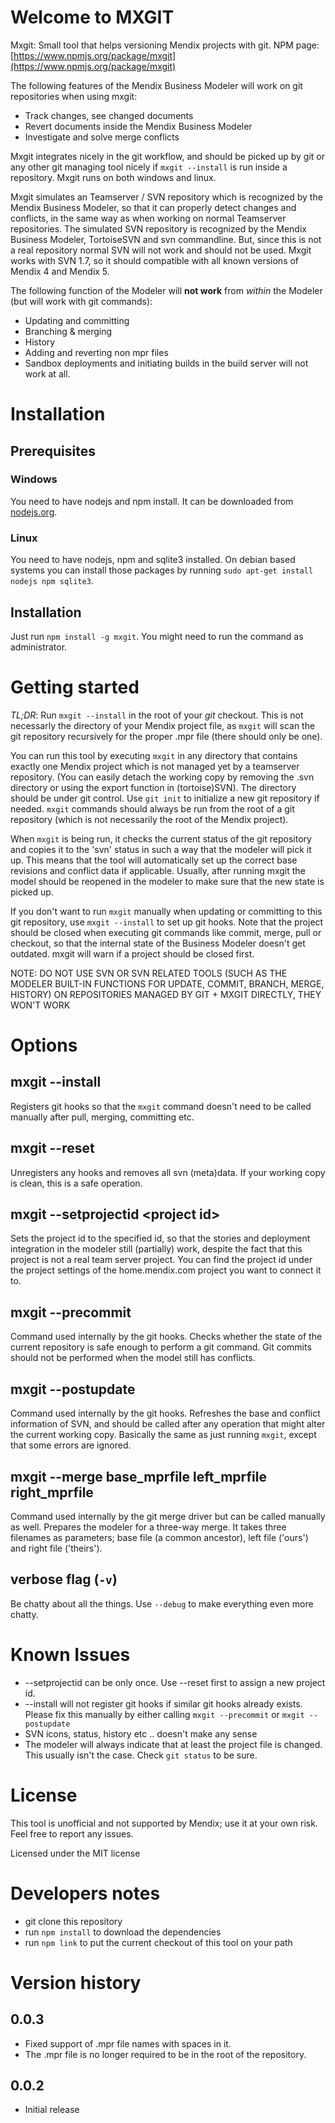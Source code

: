 Welcome to MXGIT
=====
Mxgit: Small tool that helps versioning Mendix projects with git.
NPM page: [https://www.npmjs.org/package/mxgit](https://www.npmjs.org/package/mxgit)

The following features of the Mendix Business Modeler will work on git repositories when using mxgit:
* Track changes, see changed documents
* Revert documents inside the Mendix Business Modeler
* Investigate and solve merge conflicts

Mxgit integrates nicely in the git workflow, and should be picked up by git or any other git managing tool nicely if `mxgit --install` is run inside a repository. Mxgit runs on both windows and linux.

Mxgit simulates an Teamserver / SVN repository which is recognized by the Mendix Business Modeler, so that it can properly detect changes and conflicts, in the same way as when working on normal Teamserver repositories. The simulated SVN repository is recognized by the Mendix Business Modeler, TortoiseSVN and svn commandline. But, since this is not a real repository normal SVN will not work and should not be used. Mxgit works with SVN 1.7, so it should compatible with all known versions of Mendix 4 and Mendix 5.

The following function of the Modeler will **not work** from *within* the Modeler (but will work with git commands):
* Updating and committing
* Branching & merging
* History
* Adding and reverting non mpr files
* Sandbox deployments and initiating builds in the build server will not work at all.

# Installation

## Prerequisites

### Windows
You need to have nodejs and npm install. It can be downloaded from [nodejs.org](https://nodejs.org).

### Linux
You need to have nodejs, npm and sqlite3 installed. On debian based systems you can install those packages by running `sudo apt-get install nodejs npm sqlite3`.

## Installation

Just run `npm install -g mxgit`. You might need to run the command as administrator.

# Getting started

*TL;DR*: Run `mxgit --install` in the root of your *git* checkout. This is not necessarly the directory of your Mendix project file, as `mxgit` will scan the git repository recursively for the proper .mpr file (there should only be one).

You can run this tool by executing `mxgit` in any directory that contains exactly one Mendix project which is not managed yet by a teamserver repository. (You can easily detach the working copy by removing the .svn directory or using the export function in (tortoise)SVN). The directory should be under git control. Use `git init` to initialize a new git repository if needed. `mxgit` commands should always be run from the root of a git repository (which is not necessarily the root of the Mendix project).

When `mxgit` is being run, it checks the current status of the git repository and copies it to the 'svn' status in such a way that the modeler will pick it up. This means that the tool will automatically set up the correct base revisions and conflict data if applicable. Usually, after running mxgit the model should be reopened in the modeler to make sure that the new state is picked up.

If you don't want to run `mxgit` manually when updating or committing to this git repository, use `mxgit --install` to set up git hooks. Note that the project should be closed when executing git commands like commit, merge, pull or checkout, so that the internal state of the Business Modeler doesn't get outdated. mxgit will warn if a project should be closed first.

NOTE: DO NOT USE SVN OR SVN RELATED TOOLS (SUCH AS THE MODELER BUILT-IN FUNCTIONS FOR UPDATE, COMMIT, BRANCH, MERGE, HISTORY) ON REPOSITORIES MANAGED BY GIT + MXGIT DIRECTLY, THEY WON'T WORK

# Options

## mxgit --install

Registers git hooks so that the `mxgit` command doesn't need to be called manually after pull, merging, committing etc.

## mxgit --reset

Unregisters any hooks and removes all svn (meta)data. If your working copy is clean, this is a safe operation.

## mxgit --setprojectid &lt;project id&gt;

Sets the project id to the specified id, so that the stories and deployment integration in the modeler still (partially) work, despite the fact that this project is not a real team server project. You can find the project id under the project settings of the home.mendix.com project you want to connect it to.

## mxgit --precommit

Command used internally by the git hooks. Checks whether the state of the current repository is safe enough to perform a git command. Git commits should not be performed when the model still has conflicts.

## mxgit --postupdate

Command used internally by the git hooks. Refreshes the base and conflict information of SVN, and should be called after any operation that might alter the current working copy. Basically the same as just running `mxgit`, except that some errors are ignored.

## mxgit --merge base_mprfile left_mprfile right_mprfile

Command used internally by the git merge driver but can be called manually as well. Prepares the modeler for a three-way merge. It takes three filenames as parameters; base file (a common ancestor), left file ('ours') and right file ('theirs').

## verbose flag (`-v`)

Be chatty about all the things. Use `--debug` to make everything even more chatty. 

# Known Issues

* --setprojectid can be only once. Use --reset first to assign a new project id.
* --install will not register git hooks if similar git hooks already exists. Please fix this manually by either calling `mxgit --precommit` or `mxgit --postupdate`
* SVN icons, status, history etc .. doesn't make any sense
* The modeler will always indicate that at least the project file is changed. This usually isn't the case. Check `git status` to be sure.

# License
This tool is unofficial and not supported by Mendix; use it at your own risk. Feel free to report any issues.

Licensed under the MIT license

# Developers notes

* git clone this repository
* run `npm install` to download the dependencies
* run `npm link` to put the current checkout of this tool on your path


# Version history


## 0.0.3

* Fixed support of .mpr file names with spaces in it. 
* The .mpr file is no longer required to be in the root of the repository.

## 0.0.2

* Initial release